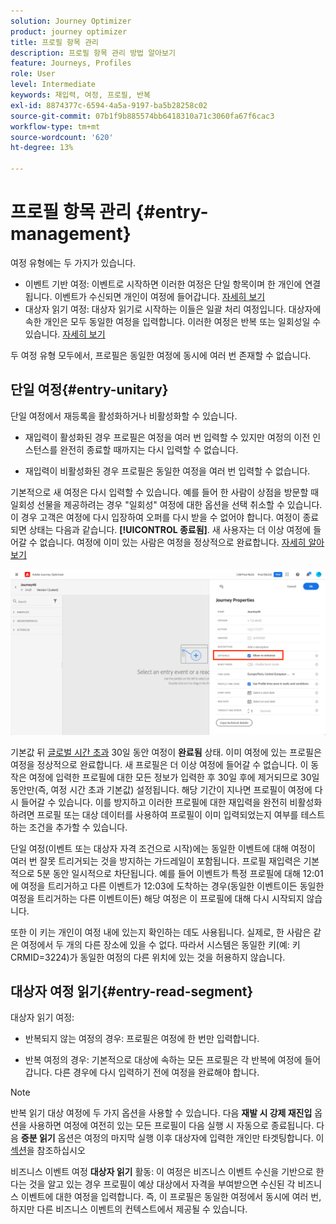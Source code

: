 ```yaml
---
solution: Journey Optimizer
product: journey optimizer
title: 프로필 항목 관리
description: 프로필 항목 관리 방법 알아보기
feature: Journeys, Profiles
role: User
level: Intermediate
keywords: 재입력, 여정, 프로필, 반복
exl-id: 8874377c-6594-4a5a-9197-ba5b28258c02
source-git-commit: 07b1f9b885574bb6418310a71c3060fa67f6cac3
workflow-type: tm+mt
source-wordcount: '620'
ht-degree: 13%

---
```



# 프로필 항목 관리 {#entry-management}

여정 유형에는 두 가지가 있습니다.

* 이벤트 기반 여정: 이벤트로 시작하면 이러한 여정은 단일 항목이며 한 개인에 연결됩니다. 이벤트가 수신되면 개인이 여정에 들어갑니다. [자세히 보기](#entry-unitary)
* 대상자 읽기 여정: 대상자 읽기로 시작하는 이들은 일괄 처리 여정입니다. 대상자에 속한 개인은 모두 동일한 여정을 입력합니다. 이러한 여정은 반복 또는 일회성일 수 있습니다. [자세히 보기](#entry-read-segment)

두 여정 유형 모두에서, 프로필은 동일한 여정에 동시에 여러 번 존재할 수 없습니다.

## 단일 여정{#entry-unitary}

단일 여정에서 재등록을 활성화하거나 비활성화할 수 있습니다.

* 재입력이 활성화된 경우 프로필은 여정을 여러 번 입력할 수 있지만 여정의 이전 인스턴스를 완전히 종료할 때까지는 다시 입력할 수 없습니다.

* 재입력이 비활성화된 경우 프로필은 동일한 여정을 여러 번 입력할 수 없습니다.

기본적으로 새 여정은 다시 입력할 수 있습니다. 예를 들어 한 사람이 상점을 방문할 때 일회성 선물을 제공하려는 경우 &quot;일회성&quot; 여정에 대한 옵션을 선택 취소할 수 있습니다. 이 경우 고객은 여정에 다시 입장하여 오퍼를 다시 받을 수 없어야 합니다. 여정이 종료되면 상태는 다음과 같습니다. **[!UICONTROL 종료됨]**. 새 사용자는 더 이상 여정에 들어갈 수 없습니다. 여정에 이미 있는 사람은 여정을 정상적으로 완료합니다. [자세히 알아보기](journey-gs.md#entrance)

![](assets/journey-re-entrance.png)

기본값 뒤 [글로벌 시간 초과](journey-gs.md#global_timeout) 30일 동안 여정이 **완료됨** 상태. 이미 여정에 있는 프로필은 여정을 정상적으로 완료합니다. 새 프로필은 더 이상 여정에 들어갈 수 없습니다. 이 동작은 여정에 입력한 프로필에 대한 모든 정보가 입력한 후 30일 후에 제거되므로 30일 동안만(즉, 여정 시간 초과 기본값) 설정됩니다. 해당 기간이 지나면 프로필이 여정에 다시 들어갈 수 있습니다. 이를 방지하고 이러한 프로필에 대한 재입력을 완전히 비활성화하려면 프로필 또는 대상 데이터를 사용하여 프로필이 이미 입력되었는지 여부를 테스트하는 조건을 추가할 수 있습니다.

<!--
Due to the 30-day journey timeout, when journey re-entrance is not allowed, we cannot make sure the re-entrance blocking will work more than 30 days. Indeed, as we remove all information about persons who entered the journey 30 days after they enter, we cannot know the person entered previously, more than 30 days ago. -->

단일 여정(이벤트 또는 대상자 자격 조건으로 시작)에는 동일한 이벤트에 대해 여정이 여러 번 잘못 트리거되는 것을 방지하는 가드레일이 포함됩니다. 프로필 재입력은 기본적으로 5분 동안 일시적으로 차단됩니다. 예를 들어 이벤트가 특정 프로필에 대해 12:01에 여정을 트리거하고 다른 이벤트가 12:03에 도착하는 경우(동일한 이벤트이든 동일한 여정을 트리거하는 다른 이벤트이든) 해당 여정은 이 프로필에 대해 다시 시작되지 않습니다.

또한 이 키는 개인이 여정 내에 있는지 확인하는 데도 사용됩니다. 실제로, 한 사람은 같은 여정에서 두 개의 다른 장소에 있을 수 없다. 따라서 시스템은 동일한 키(예: 키 CRMID=3224)가 동일한 여정의 다른 위치에 있는 것을 허용하지 않습니다.

## 대상자 여정 읽기{#entry-read-segment}

대상자 읽기 여정:

* 반복되지 않는 여정의 경우: 프로필은 여정에 한 번만 입력합니다.

* 반복 여정의 경우: 기본적으로 대상에 속하는 모든 프로필은 각 반복에 여정에 들어갑니다. 다른 경우에 다시 입력하기 전에 여정을 완료해야 합니다.

>[!NOTE]
>
>반복 읽기 대상 여정에 두 가지 옵션을 사용할 수 있습니다. 다음 **재발 시 강제 재진입** 옵션을 사용하면 여정에 여전히 있는 모든 프로필이 다음 실행 시 자동으로 종료됩니다. 다음 **증분 읽기** 옵션은 여정의 마지막 실행 이후 대상자에 입력한 개인만 타겟팅합니다. 이 [섹션](../building-journeys/read-audience.md#configuring-segment-trigger-activity)을 참조하십시오

비즈니스 이벤트 여정 **대상자 읽기** 활동: 이 여정은 비즈니스 이벤트 수신을 기반으로 한다는 것을 알고 있는 경우 프로필이 예상 대상에서 자격을 부여받으면 수신된 각 비즈니스 이벤트에 대한 여정을 입력합니다. 즉, 이 프로필은 동일한 여정에서 동시에 여러 번, 하지만 다른 비즈니스 이벤트의 컨텍스트에서 제공될 수 있습니다.